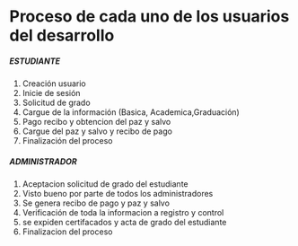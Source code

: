 # Proceso de cada uno de los usuarios del desarrollo

##### ESTUDIANTE

1. Creación usuario
2. Inicie de sesión
3. Solicitud de grado
4. Cargue de la información (Basica, Academica,Graduación)
5. Pago recibo y obtencion del paz y salvo
6. Cargue del paz y salvo y recibo de pago
7. Finalización del proceso

##### ADMINISTRADOR

1. Aceptacion solicitud de grado del estudiante
2. Visto bueno por parte de todos los administradores
3. Se genera recibo de pago y paz y salvo
4. Verificación de toda la informacion a registro y control
5. se expiden certifacados y acta de grado del estudiante
6. Finalizacion del proceso
